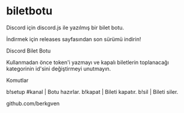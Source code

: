 # biletbotu
Discord için discord.js ile yazılmış bir bilet botu.

İndirmek için releases sayfasından son sürümü indirin!

Discord Bilet Botu

Kullanmadan önce token'i yazmayı ve kapalı biletlerin toplanacağı kategorinin id'sini değiştirmeyi unutmayın.

Komutlar

b!setup #kanal | Botu hazırlar.
b!kapat | Bileti kapatır.
b!sil | Bileti siler.


github.com/berkgven
